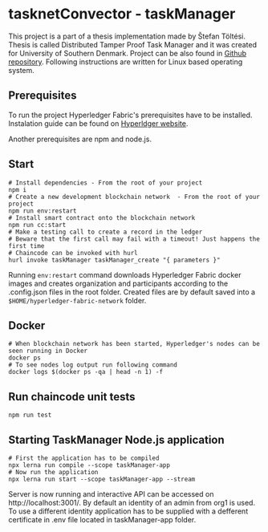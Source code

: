 # tasknetConvector - taskManager

This project is a part of a thesis implementation made by Štefan Töltési. Thesis is called Distributed Tamper Proof Task Manager and it was created for University of Southern Denmark. Project can be also found in <a href="https://github.com/tolteste/tasknet-convector" target="_blank">Github repository</a>. Following instructions are written for Linux based operating system.

## Prerequisites 
To run the project Hyperledger Fabric's prerequisites have to be installed. Instalation guide can be found on <a href="https://hyperledger-fabric.readthedocs.io/en/release-1.4/prereqs.html">Hyperldger website</a>.

Another prerequisites are npm and node.js.

## Start

```
# Install dependencies - From the root of your project
npm i
# Create a new development blockchain network  - From the root of your project
npm run env:restart
# Install smart contract onto the blockchain network
npm run cc:start
# Make a testing call to create a record in the ledger
# Beware that the first call may fail with a timeout! Just happens the first time
# Chaincode can be invoked with hurl
hurl invoke taskManager taskManager_create "{ parameters }"
```

Running `env:restart` command downloads Hyperledger Fabric docker images and creates organization and participants according to the .config.json files in the root folder. Created files are by default saved into a `$HOME/hyperledger-fabric-network` folder.

## Docker
```
# When blockchain network has been started, Hyperledger's nodes can be seen running in Docker
docker ps
# To see nodes log output run following command
docker logs $(docker ps -qa | head -n 1) -f
```

## Run chaincode unit tests

```
npm run test
```

## Starting TaskManager Node.js application
```
# First the application has to be compiled
npx lerna run compile --scope taskManager-app
# Now run the application
npx lerna run start --scope taskManager-app --stream
```

Server is now running and interactive API can be accessed on http://localhost:3001/. By default an identity of an admin from org1 is used. To use a different identity application has to be supplied with a defferent certificate in .env file located in taskManager-app folder.
